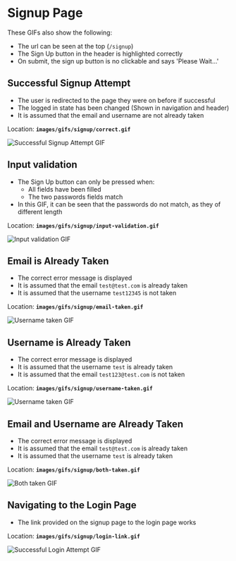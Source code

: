 # Signup Page

These GIFs also show the following:

* The url can be seen at the top (`/signup`)
* The Sign Up button in the header is highlighted correctly
* On submit, the sign up button is no clickable and says 'Please Wait...'

## Successful Signup Attempt

* The user is redirected to the page they were on before if successful
* The logged in state has been changed (Shown in navigation and header)
* It is assumed that the email and username are not already taken

Location: **`images/gifs/signup/correct.gif`**

![Successful Signup Attempt GIF](images/gifs/signup/correct.gif)

## Input validation

* The Sign Up button can only be pressed when:
  * All fields have been filled
  * The two passwords fields match
* In this GIF, it can be seen that the passwords do not match, as they of
  different length

Location: **`images/gifs/signup/input-validation.gif`**

![Input validation GIF](images/gifs/signup/input-validation.gif)

## Email is Already Taken

* The correct error message is displayed
* It is assumed that the email `test@test.com` is already taken
* It is assumed that the username `test12345` is not taken

Location: **`images/gifs/signup/email-taken.gif`**

![Username taken GIF](images/gifs/signup/email-taken.gif)

## Username is Already Taken

* The correct error message is displayed
* It is assumed that the username `test` is already taken
* It is assumed that the email `test123@test.com` is not taken

Location: **`images/gifs/signup/username-taken.gif`**

![Username taken GIF](images/gifs/signup/username-taken.gif)

## Email and Username are Already Taken

* The correct error message is displayed
* It is assumed that the email `test@test.com` is already taken
* It is assumed that the username `test` is already taken

Location: **`images/gifs/signup/both-taken.gif`**

![Both taken GIF](images/gifs/signup/both-taken.gif)

## Navigating to the Login Page

* The link provided on the signup page to the login page works

Location: **`images/gifs/signup/login-link.gif`**

![Successful Login Attempt GIF](images/gifs/signup/login-link.gif)
